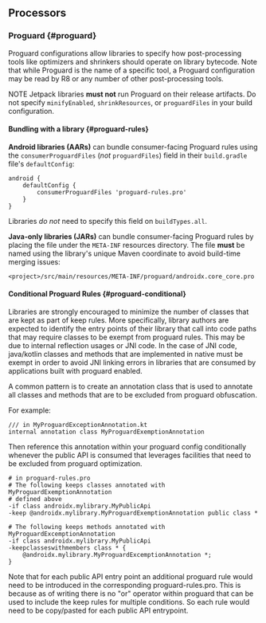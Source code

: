 ## Processors

### Proguard {#proguard}

Proguard configurations allow libraries to specify how post-processing tools
like optimizers and shrinkers should operate on library bytecode. Note that
while Proguard is the name of a specific tool, a Proguard configuration may be
read by R8 or any number of other post-processing tools.

NOTE Jetpack libraries **must not** run Proguard on their release artifacts. Do
not specify `minifyEnabled`, `shrinkResources`, or `proguardFiles` in your build
configuration.

#### Bundling with a library {#proguard-rules}

**Android libraries (AARs)** can bundle consumer-facing Proguard rules using the
`consumerProguardFiles` (*not* `proguardFiles`) field in their `build.gradle`
file's `defaultConfig`:

```
android {
    defaultConfig {
        consumerProguardFiles 'proguard-rules.pro'
    }
}
```

Libraries *do not* need to specify this field on `buildTypes.all`.

**Java-only libraries (JARs)** can bundle consumer-facing Proguard rules by
placing the file under the `META-INF` resources directory. The file **must** be
named using the library's unique Maven coordinate to avoid build-time merging
issues:

```
<project>/src/main/resources/META-INF/proguard/androidx.core_core.pro
```

#### Conditional Proguard Rules {#proguard-conditional}

Libraries are strongly encouraged to minimize the number of classes that are
kept as part of keep rules. More specifically, library authors are expected to
identify the entry points of their library that call into code paths that may
require classes to be exempt from proguard rules. This may be due to internal
reflection usages or JNI code. In the case of JNI code, java/kotlin classes and
methods that are implemented in native must be exempt in order to avoid JNI
linking errors in libraries that are consumed by applications built with
proguard enabled.

A common pattern is to create an annotation class that is used to annotate all
classes and methods that are to be excluded from proguard obfuscation.

For example:

```
/// in MyProguardExceptionAnnotation.kt
internal annotation class MyProguardExemptionAnnotation
```

Then reference this annotation within your proguard config conditionally
whenever the public API is consumed that leverages facilities that need to be
excluded from proguard optimization.

```
# in proguard-rules.pro
# The following keeps classes annotated with MyProguardExemptionAnnotation
# defined above
-if class androidx.mylibrary.MyPublicApi
-keep @androidx.mylibrary.MyProguardExemptionAnnotation public class *

# The following keeps methods annotated with MyProguardExcemptionAnnotation
-if class androidx.mylibrary.MyPublicApi
-keepclasseswithmembers class * {
    @androidx.mylibrary.MyProguardExcemptionAnnotation *;
}
```

Note that for each public API entry point an additional proguard rule would need
to be introduced in the corresponding proguard-rules.pro. This is because as of
writing there is no "or" operator within proguard that can be used to include
the keep rules for multiple conditions. So each rule would need to be
copy/pasted for each public API entrypoint.
